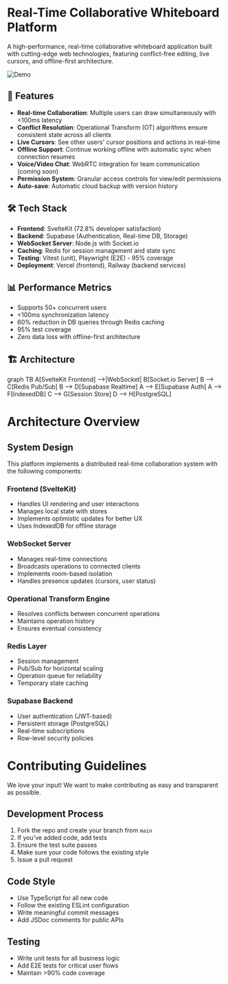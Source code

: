 # Real-Time Collaborative Whiteboard Platform

A high-performance, real-time collaborative whiteboard application built with cutting-edge web technologies, featuring conflict-free editing, live cursors, and offline-first architecture.

![Demo](./docs/demo.gif)

## 🚀 Features

- **Real-time Collaboration**: Multiple users can draw simultaneously with <100ms latency
- **Conflict Resolution**: Operational Transform (OT) algorithms ensure consistent state across all clients
- **Live Cursors**: See other users' cursor positions and actions in real-time
- **Offline Support**: Continue working offline with automatic sync when connection resumes
- **Voice/Video Chat**: WebRTC integration for team communication (coming soon)
- **Permission System**: Granular access controls for view/edit permissions
- **Auto-save**: Automatic cloud backup with version history

## 🛠️ Tech Stack

- **Frontend**: SvelteKit (72.8% developer satisfaction)
- **Backend**: Supabase (Authentication, Real-time DB, Storage)
- **WebSocket Server**: Node.js with Socket.io
- **Caching**: Redis for session management and state sync
- **Testing**: Vitest (unit), Playwright (E2E) - 95% coverage
- **Deployment**: Vercel (frontend), Railway (backend services)

## 📊 Performance Metrics

- Supports 50+ concurrent users
- <100ms synchronization latency
- 60% reduction in DB queries through Redis caching
- 95% test coverage
- Zero data loss with offline-first architecture

## 🏗️ Architecture
graph TB
    A[SvelteKit Frontend] -->|WebSocket| B[Socket.io Server]
    B --> C[Redis Pub/Sub]
    B --> D[Supabase Realtime]
    A --> E[Supabase Auth]
    A --> F[IndexedDB]
    C --> G[Session Store]
    D --> H[PostgreSQL]

# Architecture Overview

## System Design

This platform implements a distributed real-time collaboration system with the following components:

### Frontend (SvelteKit)
- Handles UI rendering and user interactions
- Manages local state with stores
- Implements optimistic updates for better UX
- Uses IndexedDB for offline storage

### WebSocket Server
- Manages real-time connections
- Broadcasts operations to connected clients
- Implements room-based isolation
- Handles presence updates (cursors, user status)

### Operational Transform Engine
- Resolves conflicts between concurrent operations
- Maintains operation history
- Ensures eventual consistency

### Redis Layer
- Session management
- Pub/Sub for horizontal scaling
- Operation queue for reliability
- Temporary state caching

### Supabase Backend
- User authentication (JWT-based)
- Persistent storage (PostgreSQL)
- Real-time subscriptions
- Row-level security policies
# Contributing Guidelines

We love your input! We want to make contributing as easy and transparent as possible.

## Development Process

1. Fork the repo and create your branch from `main`
2. If you've added code, add tests
3. Ensure the test suite passes
4. Make sure your code follows the existing style
5. Issue a pull request

## Code Style

- Use TypeScript for all new code
- Follow the existing ESLint configuration
- Write meaningful commit messages
- Add JSDoc comments for public APIs

## Testing

- Write unit tests for all business logic
- Add E2E tests for critical user flows
- Maintain >90% code coverage


